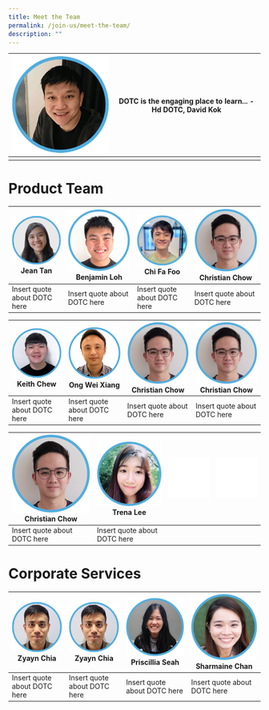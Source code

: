 ```yaml
---
title: Meet the Team
permalink: /join-us/meet-the-team/
description: ""
---
```

| ![Head DOTC David Kok](/images/Meet%20the%20Team/david-kok.png) | DOTC is the engaging place to learn... - Hd DOTC, David Kok | 
| -------- | -------- | 
|      |      | 



# Product Team

| ![Software Engineer Team Lead Jean Tan](/images/Meet%20the%20Team/jean-tan-swe.png)Jean Tan|![Software Engineer Benjamin Loh](/images/Meet%20the%20Team/benjamin-loh.png) Benjamin Loh | ![Software Engineer Chi Fa Foo](/images/Meet%20the%20Team/chi-fa-updated.png) Chi Fa Foo| ![Software Engineer Christian Chow](/images/Meet%20the%20Team/christian-chow.png) Christian Chow
| -------- | -------- | -------- | -------- |
| Insert quote about DOTC here | Insert quote about DOTC here | Insert quote about DOTC here |Insert quote about DOTC here |



![Software Engineer Keith Chew](/images/Meet%20the%20Team/keith-chew.png) Keith Chew | ![Software Engineer Ong Wei Xiang](/images/Meet%20the%20Team/wei-xiang-ong.png) Ong Wei Xiang | ![Software Engineer Christian Chow](/images/Meet%20the%20Team/christian-chow.png) Christian Chow| ![Software Engineer Christian Chow](/images/Meet%20the%20Team/christian-chow.png) Christian Chow|
| -------- | -------- | -------- | -------- |
| Insert quote about DOTC here     | Insert quote about DOTC here     | Insert quote about DOTC here    | Insert quote about DOTC here    |

| ![Software Engineer Christian Chow](/images/Meet%20the%20Team/christian-chow.png) Christian Chow|![Trena Lee UX/UI Designer](/images/Meet%20the%20Team/trena-lee-designer.png) Trena Lee  | ![](/images/empty-space.png) | ![](/images/empty-space.png) |
| -------- | -------- | -------- |-------- |
| Insert quote about DOTC here     | Insert quote about DOTC here     |     |

# Corporate Services

| ![Zyayn Chia Corporate Services Branch](/images/Meet%20the%20Team/zyayn-chia.png)Zyayn Chia | ![Zyayn Chia Corporate Services Branch](/images/Meet%20the%20Team/zyayn-chia.png)Zyayn Chia| ![Priscillia Seah Corporate Services Branch](/images/Meet%20the%20Team/pris-seah-corporate.png)Priscillia Seah | ![Sharmaine Chan Corporate Services Branch](/images/Meet%20the%20Team/sharmaine-chan.png)Sharmaine Chan |
| -------- | -------- | -------- | -------- |
| Insert quote about DOTC here     | Insert quote about DOTC here     | Insert quote about DOTC here    | Insert quote about DOTC here    |